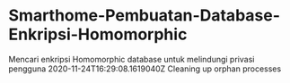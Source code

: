 # Smarthome-Pembuatan-Database-Enkripsi-Homomorphic
Mencari enkripsi Homomorphic database untuk melindungi privasi pengguna 
2020-11-24T16:29:08.1619040Z Cleaning up orphan processes
